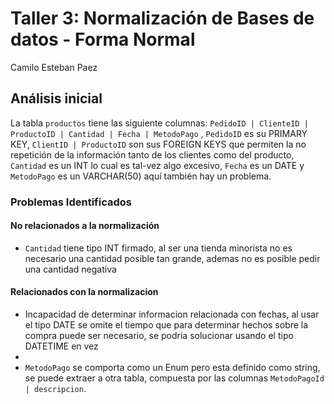 # Taller 3: Normalización de Bases de datos - Forma Normal
Camilo Esteban Paez

## Análisis inicial
La tabla `productos` tiene las siguiente columnas: `PedidoID | ClienteID | ProductoID | Cantidad | Fecha | MetodoPago` , `PedidoID` es su PRIMARY KEY, `ClientID | ProductoID` son sus FOREIGN KEYS que permiten la no repetición de la información tanto de los clientes como del producto, `Cantidad` es un INT lo cual es tal-vez algo excesivo, `Fecha` es un DATE y `MetodoPago` es un VARCHAR(50) aquí también hay un problema.

### Problemas Identificados
#### No relacionados a la normalización
- `Cantidad` tiene tipo INT firmado, al ser una tienda minorista no es necesario una cantidad posible tan grande, ademas no es posible pedir una cantidad negativa

#### Relacionados con la normalizacion
- Incapacidad de determinar informacion relacionada con fechas, al usar el tipo DATE se omite el tiempo que para determinar hechos sobre la compra puede ser necesario, se podria solucionar usando el tipo DATETIME en vez
- 
- `MetodoPago` se comporta como un Enum pero esta definido como string, se puede extraer a otra tabla, compuesta por las columnas `MetodoPagoId | descripcion`.
